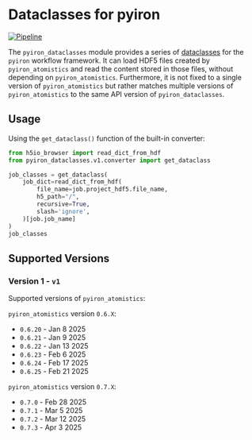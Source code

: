 # Dataclasses for pyiron
[![Pipeline](https://github.com/pyiron/pyiron_dataclasses/actions/workflows/pipeline.yml/badge.svg)](https://github.com/pyiron/pyiron_dataclasses/actions/workflows/pipeline.yml)

The `pyiron_dataclasses` module provides a series of [dataclasses](https://docs.python.org/3/library/dataclasses.html) 
for the `pyiron` workflow framework. It can load HDF5 files created by `pyiron_atomistics` and read the content stored 
in those files, without depending on `pyiron_atomistics`. Furthermore, it is not fixed to a single version of 
`pyiron_atomistics` but rather matches multiple versions of `pyiron_atomistics` to the same API version of 
`pyiron_dataclasses`. 

## Usage 
Using the `get_dataclass()` function of the built-in converter:
```python
from h5io_browser import read_dict_from_hdf
from pyiron_dataclasses.v1.converter import get_dataclass

job_classes = get_dataclass(
    job_dict=read_dict_from_hdf(
        file_name=job.project_hdf5.file_name,
        h5_path="/",
        recursive=True,
        slash='ignore',
    )[job.job_name]
)
job_classes
```

## Supported Versions 
### Version 1 - `v1`
Supported versions of `pyiron_atomistics`:

`pyiron_atomistics` version `0.6.X`:
* `0.6.20` - Jan 8 2025
* `0.6.21` - Jan 9 2025
* `0.6.22` - Jan 13 2025
* `0.6.23` - Feb 6 2025
* `0.6.24` - Feb 17 2025
* `0.6.25` - Feb 21 2025

`pyiron_atomistics` version `0.7.X`:
* `0.7.0` - Feb 28 2025
* `0.7.1` - Mar 5 2025
* `0.7.2` - Mar 12 2025
* `0.7.3` - Apr 3 2025
